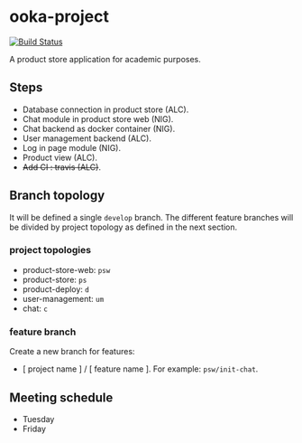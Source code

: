 # ooka-project

[![Build Status](https://api.travis-ci.org/aleics/ooka-project.svg?branch=develop)](https://travis-ci.org/aleics/chatter)

A product store application for academic purposes.

## Steps
 - Database connection in product store (ALC).
 - Chat module in product store web (NIG).
 - Chat backend as docker container (NIG).
 - User management backend (ALC).
 - Log in page module (NIG).
 - Product view (ALC).
 - ~~Add CI : travis (ALC)~~.

 ## Branch topology
 It will be defined a single `develop` branch. The different feature branches will be divided by project topology as defined in the next section.

### project topologies
 - product-store-web: `psw`
 - product-store: `ps`
 - product-deploy: `d`
 - user-management: `um`
 - chat: `c`

### feature branch
 Create a new branch for features:
 - [ project name ] / [ feature name ]. For example: `psw/init-chat`.

 ## Meeting schedule
 - Tuesday
 - Friday
